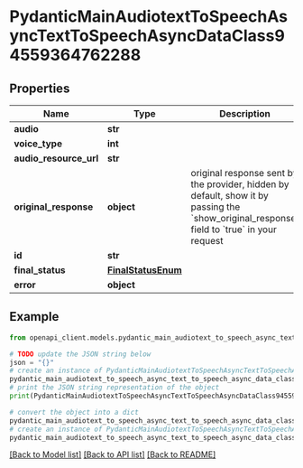 # PydanticMainAudiotextToSpeechAsyncTextToSpeechAsyncDataClass94559364762288


## Properties

Name | Type | Description | Notes
------------ | ------------- | ------------- | -------------
**audio** | **str** |  | 
**voice_type** | **int** |  | 
**audio_resource_url** | **str** |  | 
**original_response** | **object** | original response sent by the provider, hidden by default, show it by passing the &#x60;show_original_response&#x60; field to &#x60;true&#x60; in your request | [optional] 
**id** | **str** |  | 
**final_status** | [**FinalStatusEnum**](FinalStatusEnum.md) |  | 
**error** | **object** |  | [optional] 

## Example

```python
from openapi_client.models.pydantic_main_audiotext_to_speech_async_text_to_speech_async_data_class94559364762288 import PydanticMainAudiotextToSpeechAsyncTextToSpeechAsyncDataClass94559364762288

# TODO update the JSON string below
json = "{}"
# create an instance of PydanticMainAudiotextToSpeechAsyncTextToSpeechAsyncDataClass94559364762288 from a JSON string
pydantic_main_audiotext_to_speech_async_text_to_speech_async_data_class94559364762288_instance = PydanticMainAudiotextToSpeechAsyncTextToSpeechAsyncDataClass94559364762288.from_json(json)
# print the JSON string representation of the object
print(PydanticMainAudiotextToSpeechAsyncTextToSpeechAsyncDataClass94559364762288.to_json())

# convert the object into a dict
pydantic_main_audiotext_to_speech_async_text_to_speech_async_data_class94559364762288_dict = pydantic_main_audiotext_to_speech_async_text_to_speech_async_data_class94559364762288_instance.to_dict()
# create an instance of PydanticMainAudiotextToSpeechAsyncTextToSpeechAsyncDataClass94559364762288 from a dict
pydantic_main_audiotext_to_speech_async_text_to_speech_async_data_class94559364762288_form_dict = pydantic_main_audiotext_to_speech_async_text_to_speech_async_data_class94559364762288.from_dict(pydantic_main_audiotext_to_speech_async_text_to_speech_async_data_class94559364762288_dict)
```
[[Back to Model list]](../README.md#documentation-for-models) [[Back to API list]](../README.md#documentation-for-api-endpoints) [[Back to README]](../README.md)


